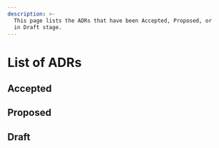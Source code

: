```yaml
---
description: >-
  This page lists the ADRs that have been Accepted, Proposed, or
  in Draft stage.
---
```


# List of ADRs

## Accepted

## Proposed

## Draft
